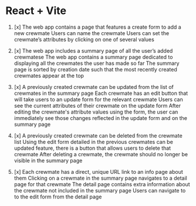# React + Vite

1. [x] The web app contains a page that features a create form to add a new crewmate
        Users can name the crewmate
        Users can set the crewmate’s attributes by clicking on one of several values

2. [x] The web app includes a summary page of all the user’s added crewmatese
        The web app contains a summary page dedicated to displaying all the crewmates the user has made so far
        The summary page is sorted by creation date such that the most recently created crewmates appear at the top

3. [x] A previously created crewmate can be updated from the list of crewmates in the summary page
        Each crewmate has an edit button that will take users to an update form for the relevant crewmate
        Users can see the current attributes of their crewmate on the update form
        After editing the crewmate's attribute values using the form, the user can immediately see those changes reflected in the update form and on the summary page

3. [x] A previously created crewmate can be deleted from the crewmate list
        Using the edit form detailed in the previous crewmates can be updated feature, there is a button that allows users to delete that crewmate
        After deleting a crewmate, the crewmate should no longer be visible in the summary page

4. [x] Each crewmate has a direct, unique URL link to an info page about them
            Clicking on a crewmate in the summary page navigates to a detail page for that crewmate
            The detail page contains extra information about the crewmate not included in the summary page
            Users can navigate to to the edit form from the detail page